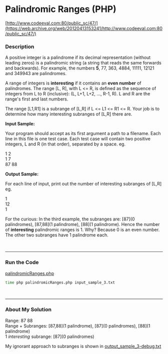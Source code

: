 # Palindromic Ranges (PHP)

[http://www.codeeval.com:80/public_sc/47/](https://web.archive.org/web/20120413153241/http://www.codeeval.com:80/public_sc/47/)

### Description

A positive integer is a palindrome if its decimal representation (without leading zeros) is a palindromic string (a string that reads the same forwards and backwards). For example, the numbers **5**, 77, 363, 4884, 11111, 12121 and 349943 are palindromes.

A range of integers is **interesting** if it contains an **even number** of palindromes. The range [L, R], with L <= R, is defined as the sequence of integers from L to R (inclusive): (L, L+1, L+2, \..., R-1, R). L and R are the range's first and last numbers.

The range [L1,R1] is a subrange of [L,R] if L <= L1 <= R1 <= R. Your job is to determine how many interesting subranges of [L,R] there are.

**Input Sample:**

Your program should accept as its first argument a path to a filename. Each line in this file is one test case. Each test case will contain two positive integers, L and R (in that order), separated by a space. eg. 

1 2<br />
1 7<br />
87 88

**Output Sample:**

For each line of input, print out the number of interesting subranges of [L,R] eg. 

1<br/>
12<br/>
1

For the curious: In the third example, the subranges are: [87](0 palindromes), [87,88](1 palindrome), [88](1 palindrome). Hence the number of **interesting** palindromic ranges is 1. Why? Because 0 is an even number. The other two subranges have 1 palindrome each.

<br />

---
### Run the Code

[palindromicRanges.php](./code/palindromicRanges.php)

```sh
time php palindromicRanges.php input_sample_3.txt
```

<br />

---
### About My Solution

Range: 87 88<br />
Range + Subranges: [87,88](1 palindrome), [87](0 palindromes), [88](1 palindrome)<br />
1 *interesting* subrange: [87](0 palindromes)

My ignorant approach to subranges is shown in [output_sample_3-debug.txt](./code/output_sample_3-debug.txt)
